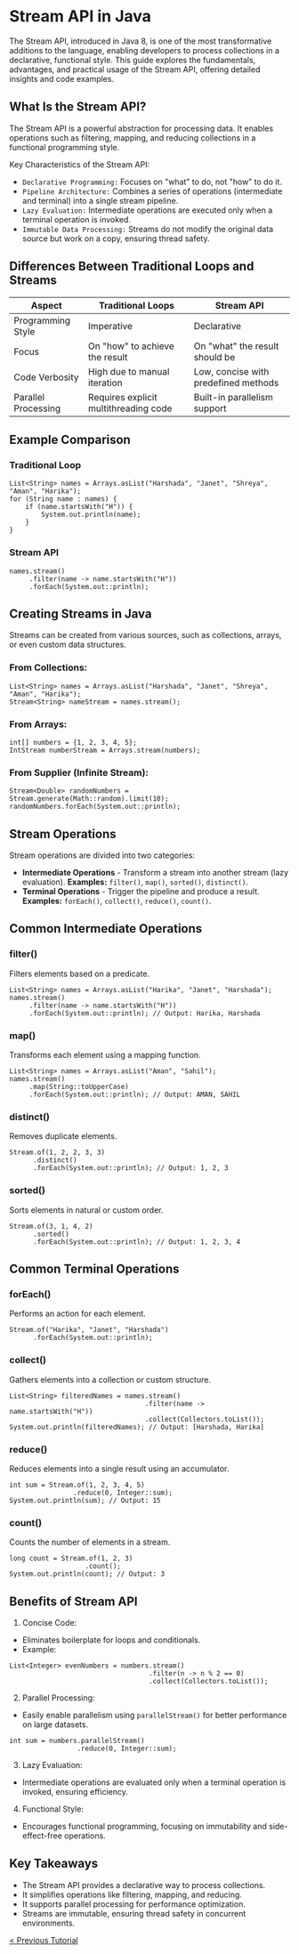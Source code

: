 # Stream API in Java
The Stream API, introduced in Java 8, is one of the most transformative additions to the language, enabling developers to process collections in a declarative, functional style. This guide explores the fundamentals, advantages, and practical usage of the Stream API, offering detailed insights and code examples.

## What Is the Stream API?
The Stream API is a powerful abstraction for processing data. It enables operations such as filtering, mapping, and reducing collections in a functional programming style.

Key Characteristics of the Stream API:
* `Declarative Programming:` Focuses on "what" to do, not "how" to do it.
* `Pipeline Architecture:` Combines a series of operations (intermediate and terminal) into a single stream pipeline.
* `Lazy Evaluation:` Intermediate operations are executed only when a terminal operation is invoked.
* `Immutable Data Processing:` Streams do not modify the original data source but work on a copy, ensuring thread safety.

## Differences Between Traditional Loops and Streams
| Aspect | Traditional Loops | Stream API |
| ----------------|-------|-------|
|    Programming Style     |  Imperative  |  Declarative  |
|    Focus     |  On "how" to achieve the result  |  On "what" the result should be  |
|    Code Verbosity    |  High due to manual iteration  |  Low, concise with predefined methods  |
|    Parallel Processing      |  Requires explicit multithreading code  |  Built-in parallelism support  |

## Example Comparison 
### Traditional Loop
```
List<String> names = Arrays.asList("Harshada", "Janet", "Shreya", "Aman", "Harika");
for (String name : names) {
    if (name.startsWith("H")) {
        System.out.println(name);
    }
}
```

### Stream API
```
names.stream()
     .filter(name -> name.startsWith("H"))
     .forEach(System.out::println);
```

## Creating Streams in Java
Streams can be created from various sources, such as collections, arrays, or even custom data structures.

### From Collections:
```
List<String> names = Arrays.asList("Harshada", "Janet", "Shreya", "Aman", "Harika");
Stream<String> nameStream = names.stream();
```

### From Arrays:
```
int[] numbers = {1, 2, 3, 4, 5};
IntStream numberStream = Arrays.stream(numbers);
```

### From Supplier (Infinite Stream):
```
Stream<Double> randomNumbers = Stream.generate(Math::random).limit(10);
randomNumbers.forEach(System.out::println);
```

## Stream Operations
Stream operations are divided into two categories:
* **Intermediate Operations** - Transform a stream into another stream (lazy evaluation).
**Examples:** `filter()`, `map()`, `sorted()`, `distinct()`.
* **Terminal Operations** - Trigger the pipeline and produce a result.
**Examples:** `forEach()`, `collect()`, `reduce()`, `count()`.

## Common Intermediate Operations
### filter()
Filters elements based on a predicate.
```
List<String> names = Arrays.asList("Harika", "Janet", "Harshada");
names.stream()
     .filter(name -> name.startsWith("H"))
     .forEach(System.out::println); // Output: Harika, Harshada
```

###  map()
Transforms each element using a mapping function.
```
List<String> names = Arrays.asList("Aman", "Sahil");
names.stream()
     .map(String::toUpperCase)
     .forEach(System.out::println); // Output: AMAN, SAHIL
```

### distinct()
Removes duplicate elements.
```
Stream.of(1, 2, 2, 3, 3)
      .distinct()
      .forEach(System.out::println); // Output: 1, 2, 3
```

### sorted()
Sorts elements in natural or custom order.
```
Stream.of(3, 1, 4, 2)
      .sorted()
      .forEach(System.out::println); // Output: 1, 2, 3, 4
```

## Common Terminal Operations
### forEach()
Performs an action for each element.
```
Stream.of("Harika", "Janet", "Harshada")
      .forEach(System.out::println);
```

### collect()
Gathers elements into a collection or custom structure.
```
List<String> filteredNames = names.stream()
                                  .filter(name -> name.startsWith("H"))
                                  .collect(Collectors.toList());
System.out.println(filteredNames); // Output: [Harshada, Harika]
```

### reduce()
Reduces elements into a single result using an accumulator.
```
int sum = Stream.of(1, 2, 3, 4, 5)
                .reduce(0, Integer::sum);
System.out.println(sum); // Output: 15
```

### count()
Counts the number of elements in a stream.
```
long count = Stream.of(1, 2, 3)
                   .count();
System.out.println(count); // Output: 3
```

## Benefits of Stream API
1. Concise Code:
* Eliminates boilerplate for loops and conditionals.
* Example:
```
List<Integer> evenNumbers = numbers.stream()
                                   .filter(n -> n % 2 == 0)
                                   .collect(Collectors.toList());
```

2. Parallel Processing:
* Easily enable parallelism using `parallelStream()` for better performance on large datasets.
```
int sum = numbers.parallelStream()
                 .reduce(0, Integer::sum);
```

3. Lazy Evaluation:
* Intermediate operations are evaluated only when a terminal operation is invoked, ensuring efficiency.

4. Functional Style:
* Encourages functional programming, focusing on immutability and side-effect-free operations.

## Key Takeaways
* The Stream API provides a declarative way to process collections.
* It simplifies operations like filtering, mapping, and reducing.
* It supports parallel processing for performance optimization.
* Streams are immutable, ensuring thread safety in concurrent environments.

[< Previous Tutorial](https://github.com/nakulmitra/java-tutorial/blob/master/java-8-enhancements/doubleColonOperator.md)